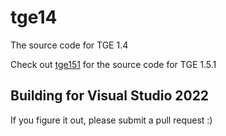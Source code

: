 # tge14

The source code for TGE 1.4

Check out [tge151](https://github.com/elletra/tge151) for the source code for TGE 1.5.1


## Building for Visual Studio 2022

If you figure it out, please submit a pull request :)

